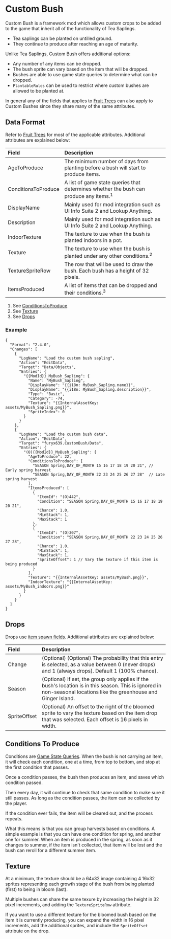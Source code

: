 # Custom Bush

Custom Bush is a framework mod which allows custom crops to be added to the game
that inherit all of the functionality of Tea Saplings.

- Tea saplings can be planted on untilled ground.
- They continue to produce after reaching an age of maturity.

Unlike Tea Saplings, Custom Bush offers additional options:

- Any number of any items can be dropped.
- The bush sprite can vary based on the item that will be dropped.
- Bushes are able to use game state queries to determine what can be dropped.
- `PlantableRules` can be used to restrict where custom bushes are allowed to be
  planted at.

In general any of the fields that applies to [Fruit
Trees](https://stardewvalleywiki.com/Modding:Fruit_trees) can also apply to
Custom Bushes since they share many of the same attributes.

## Data Format

Refer to [Fruit Trees](https://stardewvalleywiki.com/Modding:Fruit_trees) for
most of the applicable attributes. Additional attributes are explained below:

| Field               | Description                                                                                      |
| :------------------ | :----------------------------------------------------------------------------------------------- |
| AgeToProduce        | The minimum number of days from planting before a bush will start to produce items.              |
| ConditionsToProduce | A list of game state queries that determines whether the bush can produce any items.<sup>1</sup> |
| DisplayName         | Mainly used for mod integration such as UI Info Suite 2 and Lookup Anything.                     |
| Description         | Mainly used for mod integration such as UI Info Suite 2 and Lookup Anything.                     |
| IndoorTexture       | The texture to use when the bush is planted indoors in a pot.                                    |
| Texture             | The texture to use when the bush is planted under any other conditions.<sup>2</sup>                          |
| TextureSpriteRow    | The row that will be used to draw the bush. Each bush has a height of 32 pixels.                 |
| ItemsProduced       | A list of items that can be dropped and their conditions.<sup>3</sup>                            |

1. See [ConditionsToProduce](#conditions-to-produce)
2. See [Texture](#texture)
3. See [Drops](#drops)

### Example

```jsonc
{
  "Format": "2.4.0",
  "Changes": [
    {
      "LogName": "Load the custom bush sapling",
      "Action": "EditData",
      "Target": "Data/Objects",
      "Entries": {
        "{{ModId}}_MyBush_Sapling": {
          "Name": "MyBush_Sapling",
          "DisplayName": "{{i18n: MyBush_Sapling.name}}",
          "DisplayName": "{{i18n: MyBush_Sapling.description}}",
          "Type": "Basic",
          "Category": -74,
          "Texture": "{{InternalAssetKey: assets/MyBush_Sapling.png}}",
          "SpriteIndex": 0
        }
      }
    },
    {
      "LogName": "Load the custom bush data",
      "Action": "EditData",
      "Target": "furyx639.CustomBush/Data",
      "Entries": {
        "(O){{ModId}}_MyBush_Sapling": {
          "AgeToProduce": 22,
          "ConditionsToProduce": [
            "SEASON Spring,DAY_OF_MONTH 15 16 17 18 19 20 21", // Early spring harvest
            "SEASON Spring,DAY_OF_MONTH 22 23 24 25 26 27 28"  // Late spring harvest
          ],
          "ItemsProduced": [
            {
              "ItemId": "(O)442",
              "Condition": "SEASON Spring,DAY_OF_MONTH 15 16 17 18 19 20 21",
              "Chance": 1.0,
              "MinStack": 1,
              "MaxStack": 1
            },
            {
              "ItemId": "(O)307",
              "Condition": "SEASON Spring,DAY_OF_MONTH 22 23 24 25 26 27 28",
              "Chance": 1.0,
              "MinStack": 1,
              "MaxStack": 1,
              "SpriteOffset": 1 // Vary the texture if this item is being produced
            }
          ],
          "Texture": "{{InternalAssetKey: assets/MyBush.png}}",
          "IndoorTexture": "{{InternalAssetKey: assets/MyBush_indoors.png}}"
        }
      }
    }
  ]
}
```

## Drops

Drops use [item spawn
fields](https://stardewvalleywiki.com/Modding:Item_queries#Item_spawn_fields).
Additional attributes are explained below:

| Field        | Description                                                                                                                                                          |
| :----------- | :------------------------------------------------------------------------------------------------------------------------------------------------------------------- |
| Change       | (Optional) (Optional) The probability that this entry is selected, as a value between 0 (never drops) and 1 (always drops). Default 1 (100% chance).                 |
| Season       | (Optional) If set, the group only applies if the bush's location is in this season. This is ignored in non-seasonal locations like the greenhouse and Ginger Island. |
| SpriteOffset | (Optional) An offset to the right of the bloomed sprite to vary the texture based on the item drop that was selected. Each offset is 16 pixels in width.             |

## Conditions To Produce

Conditions are [Game State
Queries](https://stardewvalleywiki.com/Modding:Game_state_queries). When the
bush is not carrying an item, it will check each condition, one at a time, from
top to bottom, and stop at the first condition that passes.

Once a condition passes, the bush then produces an item, and saves which
condition passed.

Then every day, it will continue to check that same condition to make sure it
still passes. As long as the condition passes, the item can be collected by the
player.

If the condition ever fails, the item will be cleared out, and the process
repeats.

What this means is that you can group harvests based on conditions. A simple
example is that you can have one condition for spring, and another one for
summer. When an item is produced in the spring, as soon as it changes to summer,
if the item isn't collected, that item will be lost and the bush can reroll for
a different summer item.

## Texture

At a minimum, the texture should be a 64x32 image containing 4 16x32 sprites
representing each growth stage of the bush from being planted (first) to being
in bloom (last).

Multiple bushes can share the same texure by increasing the height in 32 pixel
increments, and adding the `TextureSpriteRow` attribute.

If you want to use a different texture for the bloomed bush based on the item it
is currently producing, you can expand the width in 16 pixel increments, add the
additional sprites, and include the `SpriteOffset` attribute on the drop.